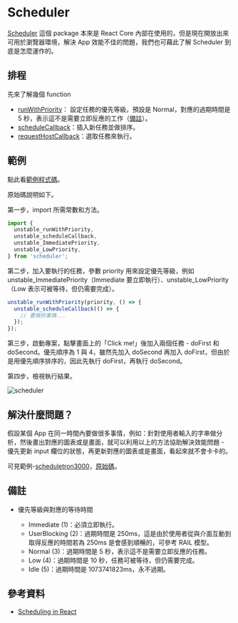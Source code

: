 # Scheduler

[Scheduler](https://www.npmjs.com/package/scheduler) 這個 package 本來是 React Core 內部在使用的，但是現在開放出來可用於瀏覽器環境，解決 App 效能不佳的問題，我們也可藉此了解 Scheduler 到底是怎麼運作的。

## 排程

先來了解幾個 function

- [runWithPriority](https://github.com/cythilya/react/blob/master/packages/scheduler/src/Scheduler.js#L295)： 設定任務的優先等級，預設是 Normal，對應的過期時間是 5 秒，表示這不是需要立即反應的工作（[備註](#備註)）。
- [scheduleCallback](https://github.com/cythilya/react/blob/master/packages/scheduler/src/Scheduler.js#L373)：插入新任務並做排序。
- [requestHostCallback](https://github.com/cythilya/react/blob/master/packages/scheduler/src/forks/SchedulerHostConfig.default.js#L317)：選取任務來執行。

## 範例

點此看[範例程式碼](https://github.com/cythilya/scheduler-demo)。

原始碼說明如下。

第一步，import 所需常數和方法。

```javascript
import {
  unstable_runWithPriority,
  unstable_scheduleCallback,
  unstable_ImmediatePriority,
  unstable_LowPriority,
} from 'scheduler';
```

第二步，加入要執行的任務，參數 priority 用來設定優先等級，例如 unstable_ImmediatePriority（Immediate 要立即執行）、unstable_LowPriority（Low 表示可被等待，但仍需要完成）。

```javascript
unstable_runWithPriority(priority, () => {
  unstable_scheduleCallback(() => {
    // 要做的事情...
  });
});
```

第三步，啟動專案，點擊畫面上的「Click me!」後加入兩個任務 - doFirst 和 doSecond。優先順序為 1 與 4，雖然先加入 doSecond 再加入 doFirst，但由於是用優先順序排序的，因此先執行 doFirst，再執行 doSecond。

第四步，檢視執行結果。

![scheduler](https://cythilya.github.io/assets/react-core/scheduler-demo-2019-07-25.png?123)

## 解決什麼問題？

假設某個 App 在同一時間內要做很多事情，例如：針對使用者輸入的字串做分析，然後畫出對應的圖表或是畫面，就可以利用以上的方法協助解決效能問題 - 優先更新 input 欄位的狀態，再更新對應的圖表或是畫面，看起來就不會卡卡的。

可見範例-[scheduletron3000](https://github.com/philipp-spiess/scheduletron3000)，[原始碼](https://github.com/philipp-spiess/scheduletron3000/blob/async/src/index.js#L46)。

## 備註

- 優先等級與對應的等待時間

  - Immediate (1)：必須立即執行。
  - UserBlocking (2)：過期時間是 250ms，這是由於使用者從與介面互動到取得反應的時間若為 250ms 是會感到順暢的，可參考 RAIL 模型。
  - Normal (3)：過期時間是 5 秒，表示這不是需要立即反應的任務。
  - Low (4)：過期時間是 10 秒，任務可被等待，但仍需要完成。
  - Idle (5)：過期時間是 1073741823ms，永不過期。

## 參考資料

- [Scheduling in React](https://philippspiess.com/scheduling-in-react/)
